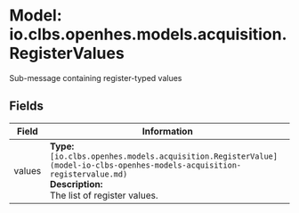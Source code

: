 # Model: io.clbs.openhes.models.acquisition.RegisterValues

Sub-message containing register-typed values

## Fields

| Field | Information |
| --- | --- |
| values | <b>Type:</b> `[io.clbs.openhes.models.acquisition.RegisterValue](model-io-clbs-openhes-models-acquisition-registervalue.md)`<br><b>Description:</b><br>The list of register values. |

